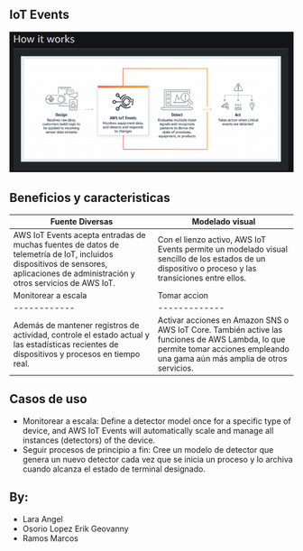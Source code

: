 ## IoT Events
![](HowItWorks.PNG)

## Beneficios y caracteristicas
Fuente Diversas | Modelado visual 
------------ | -------------
AWS IoT Events acepta entradas de muchas fuentes de datos de telemetría de IoT, incluidos dispositivos de sensores, aplicaciones de administración y otros servicios de AWS IoT.|  Con el lienzo activo, AWS IoT Events permite un modelado visual sencillo de los estados de un dispositivo o proceso y las transiciones entre ellos.
Monitorear a escala |Tomar accion 
------------ | -------------
Además de mantener registros de actividad, controle el estado actual y las estadísticas recientes de dispositivos y procesos en tiempo real. | Activar acciones en Amazon SNS o AWS IoT Core. También active las funciones de AWS Lambda, lo que permite tomar acciones empleando una gama aún más amplia de otros servicios.

## Casos de uso

- Monitorear a escala: Define a detector model once for a specific type of device, and AWS IoT Events will automatically scale and manage all instances (detectors) of the device.
- Seguir procesos de principio a fin: Cree un modelo de detector que genera un nuevo detector cada vez que se inicia un proceso y lo archiva cuando alcanza el estado de terminal designado.
## By:
- Lara Angel 
- Osorio Lopez Erik Geovanny  
- Ramos Marcos 
